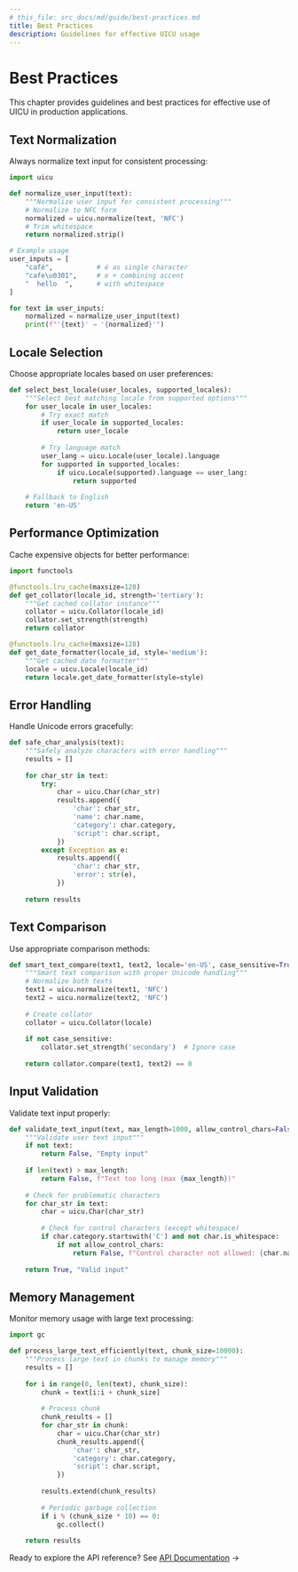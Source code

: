```yaml
---
# this_file: src_docs/md/guide/best-practices.md
title: Best Practices
description: Guidelines for effective UICU usage
---
```


# Best Practices

This chapter provides guidelines and best practices for effective use of UICU in production applications.

## Text Normalization

Always normalize text input for consistent processing:

```python
import uicu

def normalize_user_input(text):
    """Normalize user input for consistent processing"""
    # Normalize to NFC form
    normalized = uicu.normalize(text, 'NFC')
    # Trim whitespace
    return normalized.strip()

# Example usage
user_inputs = [
    "café",           # é as single character
    "cafe\u0301",     # e + combining accent
    "  hello  ",      # with whitespace
]

for text in user_inputs:
    normalized = normalize_user_input(text)
    print(f"'{text}' → '{normalized}'")
```

## Locale Selection

Choose appropriate locales based on user preferences:

```python
def select_best_locale(user_locales, supported_locales):
    """Select best matching locale from supported options"""
    for user_locale in user_locales:
        # Try exact match
        if user_locale in supported_locales:
            return user_locale
        
        # Try language match
        user_lang = uicu.Locale(user_locale).language
        for supported in supported_locales:
            if uicu.Locale(supported).language == user_lang:
                return supported
    
    # Fallback to English
    return 'en-US'
```

## Performance Optimization

Cache expensive objects for better performance:

```python
import functools

@functools.lru_cache(maxsize=128)
def get_collator(locale_id, strength='tertiary'):
    """Get cached collator instance"""
    collator = uicu.Collator(locale_id)
    collator.set_strength(strength)
    return collator

@functools.lru_cache(maxsize=128) 
def get_date_formatter(locale_id, style='medium'):
    """Get cached date formatter"""
    locale = uicu.Locale(locale_id)
    return locale.get_date_formatter(style=style)
```

## Error Handling

Handle Unicode errors gracefully:

```python
def safe_char_analysis(text):
    """Safely analyze characters with error handling"""
    results = []
    
    for char_str in text:
        try:
            char = uicu.Char(char_str)
            results.append({
                'char': char_str,
                'name': char.name,
                'category': char.category,
                'script': char.script,
            })
        except Exception as e:
            results.append({
                'char': char_str,
                'error': str(e),
            })
    
    return results
```

## Text Comparison

Use appropriate comparison methods:

```python
def smart_text_compare(text1, text2, locale='en-US', case_sensitive=True):
    """Smart text comparison with proper Unicode handling"""
    # Normalize both texts
    text1 = uicu.normalize(text1, 'NFC')
    text2 = uicu.normalize(text2, 'NFC')
    
    # Create collator
    collator = uicu.Collator(locale)
    
    if not case_sensitive:
        collator.set_strength('secondary')  # Ignore case
    
    return collator.compare(text1, text2) == 0
```

## Input Validation

Validate text input properly:

```python
def validate_text_input(text, max_length=1000, allow_control_chars=False):
    """Validate user text input"""
    if not text:
        return False, "Empty input"
    
    if len(text) > max_length:
        return False, f"Text too long (max {max_length})"
    
    # Check for problematic characters
    for char_str in text:
        char = uicu.Char(char_str)
        
        # Check for control characters (except whitespace)
        if char.category.startswith('C') and not char.is_whitespace:
            if not allow_control_chars:
                return False, f"Control character not allowed: {char.name}"
    
    return True, "Valid input"
```

## Memory Management

Monitor memory usage with large text processing:

```python
import gc

def process_large_text_efficiently(text, chunk_size=10000):
    """Process large text in chunks to manage memory"""
    results = []
    
    for i in range(0, len(text), chunk_size):
        chunk = text[i:i + chunk_size]
        
        # Process chunk
        chunk_results = []
        for char_str in chunk:
            char = uicu.Char(char_str)
            chunk_results.append({
                'char': char_str,
                'category': char.category,
                'script': char.script,
            })
        
        results.extend(chunk_results)
        
        # Periodic garbage collection
        if i % (chunk_size * 10) == 0:
            gc.collect()
    
    return results
```

Ready to explore the API reference? See [API Documentation](../api/index.md) →